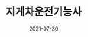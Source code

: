 ---
title: 지게차운전기능사
summary: 2021년 07월
date: 2021-07-30
type: docs
math: false

url_pdf: certifications/지게차운전기능사.pdf
---